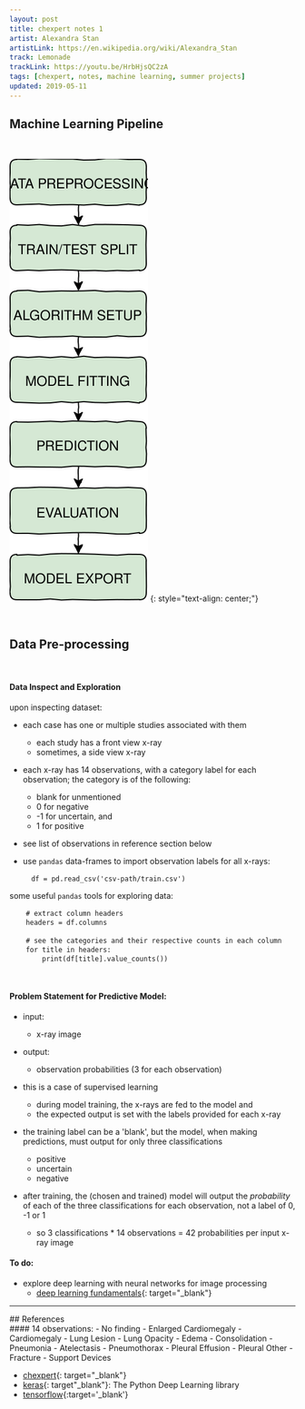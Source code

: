 ```yaml
---
layout: post
title: chexpert notes 1
artist: Alexandra Stan
artistLink: https://en.wikipedia.org/wiki/Alexandra_Stan
track: Lemonade
trackLink: https://youtu.be/HrbHjsQC2zA
tags: [chexpert, notes, machine learning, summer projects]
updated: 2019-05-11
---
```


## Machine Learning Pipeline

<br> 

![Model Input and Output](/media/blogAssets/chexpert/chexpert-notes-1-images-ML-pipeline.svg)
{: style="text-align: center;"}

<br> 
 
## Data Pre-processing

<br>

#### Data Inspect and Exploration
    
upon inspecting dataset:
- each case has one or multiple studies associated with them
    - each study has a front view x-ray
    - sometimes, a side view x-ray

- each x-ray has 14 observations, with a category label for each observation; the category is of the following:
    - blank for unmentioned
    - 0 for negative 
    - -1 for uncertain, and 
    - 1 for positive
- see list of observations in reference section below 

- use `pandas` data-frames to import observation labels for all x-rays:

        df = pd.read_csv('csv-path/train.csv')

some useful `pandas` tools for exploring data:

        # extract column headers
        headers = df.columns
        
        # see the categories and their respective counts in each column
        for title in headers:
            print(df[title].value_counts())

<br>

#### Problem Statement for Predictive Model:

- input: 
    - x-ray image
- output:
    - observation probabilities (3 for each observation)

- this is a case of supervised learning
    - during model training, the x-rays are fed to the model and 
    - the expected output is set with the labels provided for each x-ray

- the training label can be a 'blank', but the model, when making predictions, must output for only three classifications
    - positive
    - uncertain
    - negative

- after training, the (chosen and trained) model will output the *probability* of each of the three classifications for each observation, not a label of 0, -1 or 1
    - so 3 classifications * 14 observations = 42 probabilities per input x-ray image

#### To do:
- explore deep learning with neural networks for image processing
    - [deep learning fundamentals](https://cognitiveclass.ai/courses/introduction-deep-learning){: target="_blank"}

<hr>
## References

<br>
#### 14 observations:
- No finding
- Enlarged Cardiomegaly
- Cardiomegaly
- Lung Lesion
- Lung Opacity
- Edema
- Consolidation
- Pneumonia
- Atelectasis
- Pneumothorax
- Pleural Effusion
- Pleural Other
- Fracture
- Support Devices

<br>

- [chexpert](https://stanfordmlgroup.github.io/competitions/chexpert/){: target="_blank"}
- [keras](https://keras.io/){: target"_blank"}: The Python Deep Learning library
- [tensorflow](https://www.tensorflow.org/){:target='_blank'}

